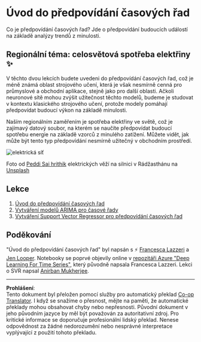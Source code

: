 <!--
CO_OP_TRANSLATOR_METADATA:
{
  "original_hash": "61342603bad8acadbc6b2e4e3aab3f66",
  "translation_date": "2025-09-04T23:44:15+00:00",
  "source_file": "7-TimeSeries/README.md",
  "language_code": "cs"
}
-->
# Úvod do předpovídání časových řad

Co je předpovídání časových řad? Jde o předpovídání budoucích událostí na základě analýzy trendů z minulosti.

## Regionální téma: celosvětová spotřeba elektřiny ✨

V těchto dvou lekcích budete uvedeni do předpovídání časových řad, což je méně známá oblast strojového učení, která je však nesmírně cenná pro průmyslové a obchodní aplikace, stejně jako pro další oblasti. Ačkoli neuronové sítě mohou zvýšit užitečnost těchto modelů, budeme je studovat v kontextu klasického strojového učení, protože modely pomáhají předpovídat budoucí výkon na základě minulosti.

Naším regionálním zaměřením je spotřeba elektřiny ve světě, což je zajímavý datový soubor, na kterém se naučíte předpovídat budoucí spotřebu energie na základě vzorců z minulého zatížení. Můžete vidět, jak může být tento typ předpovídání nesmírně užitečný v obchodním prostředí.

![elektrická síť](../../../7-TimeSeries/images/electric-grid.jpg)

Foto od [Peddi Sai hrithik](https://unsplash.com/@shutter_log?utm_source=unsplash&utm_medium=referral&utm_content=creditCopyText) elektrických věží na silnici v Rádžasthánu na [Unsplash](https://unsplash.com/s/photos/electric-india?utm_source=unsplash&utm_medium=referral&utm_content=creditCopyText)

## Lekce

1. [Úvod do předpovídání časových řad](1-Introduction/README.md)
2. [Vytváření modelů ARIMA pro časové řady](2-ARIMA/README.md)
3. [Vytváření Support Vector Regressor pro předpovídání časových řad](3-SVR/README.md)

## Poděkování

"Úvod do předpovídání časových řad" byl napsán s ⚡️ [Francesca Lazzeri](https://twitter.com/frlazzeri) a [Jen Looper](https://twitter.com/jenlooper). Notebooky se poprvé objevily online v [repozitáři Azure "Deep Learning For Time Series"](https://github.com/Azure/DeepLearningForTimeSeriesForecasting), který původně napsala Francesca Lazzeri. Lekci o SVR napsal [Anirban Mukherjee](https://github.com/AnirbanMukherjeeXD).

---

**Prohlášení**:  
Tento dokument byl přeložen pomocí služby pro automatický překlad [Co-op Translator](https://github.com/Azure/co-op-translator). I když se snažíme o přesnost, mějte na paměti, že automatické překlady mohou obsahovat chyby nebo nepřesnosti. Původní dokument v jeho původním jazyce by měl být považován za autoritativní zdroj. Pro kritické informace se doporučuje profesionální lidský překlad. Nenese odpovědnost za žádné nedorozumění nebo nesprávné interpretace vyplývající z použití tohoto překladu.